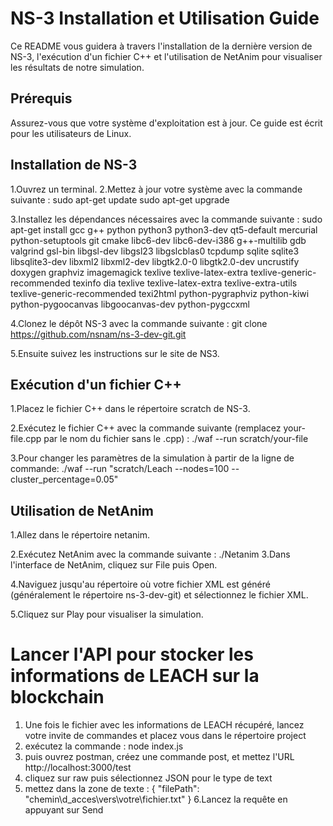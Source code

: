 # NS-3 Installation et Utilisation Guide
Ce README vous guidera à travers l'installation de la dernière version de NS-3, l'exécution d'un fichier C++ et l'utilisation de NetAnim pour visualiser les résultats de notre simulation.

## Prérequis
Assurez-vous que votre système d'exploitation est à jour. Ce guide est écrit pour les utilisateurs de Linux.

## Installation de NS-3
1.Ouvrez un terminal.
2.Mettez à jour votre système avec la commande suivante :
                                              sudo apt-get update
                                              sudo apt-get upgrade
                                              
3.Installez les dépendances nécessaires avec la commande suivante :
                                              sudo apt-get install gcc g++ python python3 python3-dev qt5-default mercurial python-setuptools git cmake libc6-dev libc6-dev-i386 g++-multilib gdb valgrind gsl-bin libgsl-dev libgsl23 libgslcblas0 tcpdump sqlite sqlite3 libsqlite3-dev libxml2 libxml2-dev libgtk2.0-0 libgtk2.0-dev uncrustify doxygen graphviz imagemagick texlive texlive-latex-extra texlive-generic-recommended texinfo dia texlive texlive-latex-extra texlive-extra-utils texlive-generic-recommended texi2html python-pygraphviz python-kiwi python-pygoocanvas libgoocanvas-dev python-pygccxml

4.Clonez le dépôt NS-3 avec la commande suivante :
                                              git clone https://github.com/nsnam/ns-3-dev-git.git
                                              
5.Ensuite suivez les instructions sur le site de NS3.

## Exécution d'un fichier C++
1.Placez le fichier C++ dans le répertoire scratch de NS-3.

2.Exécutez le fichier C++ avec la commande suivante (remplacez your-file.cpp par le nom du fichier sans le .cpp) :
                                              ./waf --run scratch/your-file

3.Pour changer les paramètres de la simulation à partir de la ligne de commande:
                                              ./waf --run "scratch/Leach --nodes=100 --cluster_percentage=0.05"

## Utilisation de NetAnim
1.Allez dans le répertoire netanim.

2.Exécutez NetAnim avec la commande suivante :
                                              ./Netanim
3.Dans l'interface de NetAnim, cliquez sur File puis Open.

4.Naviguez jusqu'au répertoire où votre fichier XML est généré (généralement le répertoire ns-3-dev-git) et sélectionnez le fichier XML.

5.Cliquez sur Play pour visualiser la simulation.

# Lancer l'API pour stocker les informations de LEACH sur la blockchain
1. Une fois le fichier avec les informations de LEACH récupéré, lancez votre invite de commandes et placez vous dans le répertoire project
2. exécutez la commande : node index.js
3. puis ouvrez postman, créez une commande post, et mettez l'URL http://localhost:3000/test
4. cliquez sur raw puis sélectionnez JSON pour le type de text
5. mettez dans la zone de texte :
{
  "filePath": "chemin\\d_acces\\vers\\votre\\fichier.txt"
}
6.Lancez la requête en appuyant sur Send
